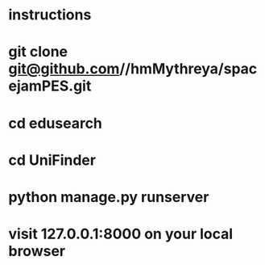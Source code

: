 # instructions
# git clone git@github.com//hmMythreya/spacejamPES.git
# cd edusearch
# cd UniFinder
# python manage.py runserver
# visit 127.0.0.1:8000 on your local browser
